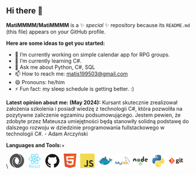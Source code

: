 ## Hi there 👋


**MatiMMMM/MatiMMMM** is a ✨ _special_ ✨ repository because its `README.md` (this file) appears on your GitHub profile.

**Here are some ideas to get you started:**

- 🔭 I’m currently working on simple calendar app for RPG groups.
- 🌱 I’m currently learning C#.
- 💬 Ask me about  Python, C#, SQL
- 📫 How to reach me: matis199503@gmail.com
- 😄 Pronouns: he/him
- ⚡ Fun fact: my sleep schedule is getting better. :)


**Latest opinion about me: (May 2024):**
Kursant skutecznie zrealizował założenia szkolenia i posiadł wiedzę z technologii C#, która pozwoliła na pozytywne zaliczenie egzaminu podsumowującego. Jestem pewien, że zdobyte przez Mateusza umiejętności będą stanowiły solidną podstawę do dalszego rozwoju w dziedzinie programowania fullstackowego w technologii C#. - Adam Arczyński



**Languages and Tools:**+
<div>\
  <img src="https://github.com/devicons/devicon/blob/master/icons/json/json-plain.svg" title="JSON" alt="JSON" width="40" height="40"/>&nbsp;
  <img src="https://github.com/devicons/devicon/blob/master/icons/react/react-original-wordmark.svg" title="React" alt="React" width="40" height="40"/>&nbsp;
  <img src="https://github.com/devicons/devicon/blob/master/icons/github/github-original.svg" title="Github" alt="Github" width="40" height="40"/>&nbsp;
  <img src="https://github.com/devicons/devicon/blob/master/icons/html5/html5-original.svg" title="HTML5" alt="HTML" width="40" height="40"/>&nbsp;
  <img src="https://github.com/devicons/devicon/blob/master/icons/javascript/javascript-original.svg" title="JavaScript" alt="JavaScript" width="40" height="40"/>&nbsp;
  <img src="https://github.com/devicons/devicon/blob/master/icons/docker/docker-original.svg" title="Docker"  alt="Docker" width="40" height="40"/>&nbsp;
  <img src="https://github.com/devicons/devicon/blob/master/icons/mysql/mysql-original-wordmark.svg" title="MySQL"  alt="MySQL" width="40" height="40"/>&nbsp;
  <img src="https://github.com/devicons/devicon/blob/master/icons/nodejs/nodejs-original-wordmark.svg" title="NodeJS" alt="NodeJS" width="40" height="40"/>&nbsp;
  <img src="https://github.com/devicons/devicon/blob/master/icons/python/python-original.svg" title="Python" alt="Python" width="40" height="40"/>&nbsp;
  <img src="https://github.com/devicons/devicon/blob/master/icons/git/git-original-wordmark.svg" title="Git" **alt="Git" width="40" height="40"/>
</div>
